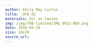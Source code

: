 ```yaml
---
author: Emily May Curtin
title:  UFO 01
materials: Oil on Canvas
img: /img/700-limited/IMG_0011-MAX.png
date: 2016-05-28
size: 18x24
source_url:
---    
```

